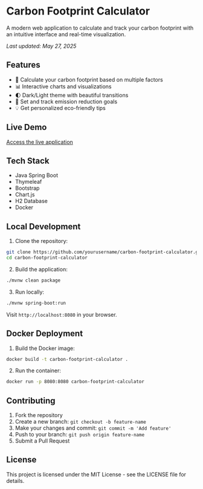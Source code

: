 # Carbon Footprint Calculator

A modern web application to calculate and track your carbon footprint with an intuitive interface and real-time visualization.

*Last updated: May 27, 2025*

## Features

- 🌱 Calculate your carbon footprint based on multiple factors
- 📊 Interactive charts and visualizations
- 🌓 Dark/Light theme with beautiful transitions
- 🎯 Set and track emission reduction goals
- 💡 Get personalized eco-friendly tips

## Live Demo

[Access the live application](https://ecocalc.yashwanthg.com)

## Tech Stack

- Java Spring Boot
- Thymeleaf
- Bootstrap
- Chart.js
- H2 Database
- Docker

## Local Development

1. Clone the repository:
```bash
git clone https://github.com/yourusername/carbon-footprint-calculator.git
cd carbon-footprint-calculator
```

2. Build the application:
```bash
./mvnw clean package
```

3. Run locally:
```bash
./mvnw spring-boot:run
```

Visit `http://localhost:8080` in your browser.

## Docker Deployment

1. Build the Docker image:
```bash
docker build -t carbon-footprint-calculator .
```

2. Run the container:
```bash
docker run -p 8080:8080 carbon-footprint-calculator
```

## Contributing

1. Fork the repository
2. Create a new branch: `git checkout -b feature-name`
3. Make your changes and commit: `git commit -m 'Add feature'`
4. Push to your branch: `git push origin feature-name`
5. Submit a Pull Request

## License

This project is licensed under the MIT License - see the LICENSE file for details.
